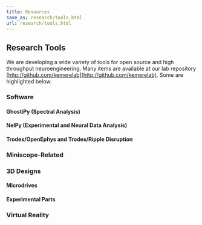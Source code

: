 ```yaml
---
title: Resources
save_as: research/tools.html
url: research/tools.html
---
```


## Research Tools

We are developing a wide variety of tools for open source and high throughput neuroengineering. 
Many items are available at our lab repository
[http://github.com/kemerelab](http://github.com/kemerelab). Some are highlighted below.

### Software

#### GhostiPy (Spectral Analysis)

#### NelPy (Experimental and Neural Data Analysis)

#### Trodes/OpenEphys and Trodes/Ripple Disruption

### Miniscope-Related

### 3D Designs

#### Microdrives

#### Experimental Parts

### Virtual Reality






